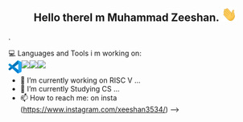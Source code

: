 <h2 align="center">Hello thereI m Muhammad Zeeshan. <img src="https://raw.githubusercontent.com/ABSphreak/ABSphreak/master/gifs/Hi.gif" width="30px"></h2>

.


💻 Languages and Tools i m working on:
<br>
<img align="left" alt="Visual Studio Code" width="26px" src="https://raw.githubusercontent.com/github/explore/80688e429a7d4ef2fca1e82350fe8e3517d3494d/topics/visual-studio-code/visual-studio-code.png" />
<img align="left" height="20" src="https://www.clipartmax.com/png/middle/479-4795970_for-python-programming-language.png">
<img align="left" height="20" src="https://www.clipartmax.com/png/small/5-55642_programming-services-html-5.png">
<img align="left" height="20" src="https://www.clipartmax.com/png/small/150-1504620_javascript-logo.png">
<br>
- 🔭 I’m currently working on RISC V ...
- 🌱 I’m currently Studying CS  ...
- 📫 How to reach me: on insta (https://www.instagram.com/xeeshan3534/)
-->
